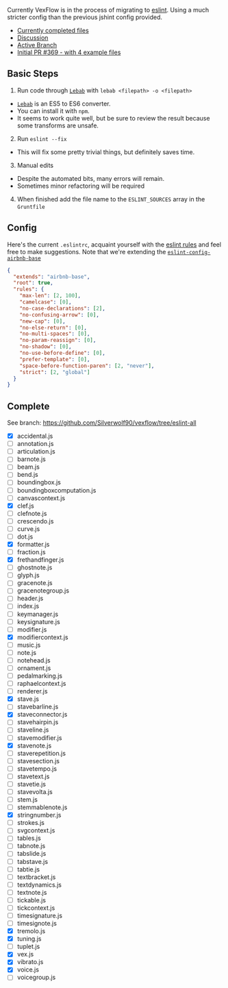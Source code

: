Currently VexFlow is in the process of migrating to [eslint](http://eslint.org/). Using a much stricter config than the previous jshint config provided.

* [Currently completed files](https://github.com/0xfe/vexflow/wiki/Migrating-to-ESLint#complete)
* [Discussion](https://github.com/0xfe/vexflow/issues/361)
* [Active Branch](https://github.com/Silverwolf90/vexflow/tree/eslint-all)
* [Initial PR #369 - with 4 example files](https://github.com/0xfe/vexflow/pull/369)

## Basic Steps

1. Run code through [`Lebab`](https://github.com/mohebifar/lebab) with `lebab <filepath> -o <filepath>`
  - [`Lebab`](https://github.com/mohebifar/lebab) is an ES5 to ES6 converter.
  - You can install it with `npm`. 
  - It seems to work quite well, but be sure to review the result because some transforms are unsafe.

2. Run `eslint --fix` <file>
  - This will fix some pretty trivial things, but definitely saves time.

3. Manual edits
  - Despite the automated bits, many errors will remain.
  - Sometimes minor refactoring will be required

4. When finished add the file name to the `ESLINT_SOURCES` array in the `Gruntfile`

## Config

Here's the current `.eslintrc`, acquaint yourself with the [eslint rules](http://eslint.org/docs/rules/) and feel free to make suggestions. Note that we're extending the [`eslint-config-airbnb-base`](https://www.npmjs.com/package/eslint-config-airbnb-base)

```json
{
  "extends": "airbnb-base",
  "root": true,
  "rules": {
    "max-len": [2, 100],
    "camelcase": [0],
    "no-case-declarations": [2],
    "no-confusing-arrow": [0],
    "new-cap": [0],
    "no-else-return": [0],
    "no-multi-spaces": [0],
    "no-param-reassign": [0],
    "no-shadow": [0],
    "no-use-before-define": [0],
    "prefer-template": [0],
    "space-before-function-paren": [2, "never"],
    "strict": [2, "global"]
  }
}
```

## Complete

See branch: https://github.com/Silverwolf90/vexflow/tree/eslint-all

- [x] accidental.js
- [ ] annotation.js
- [ ] articulation.js
- [ ] barnote.js
- [ ] beam.js
- [ ] bend.js
- [ ] boundingbox.js
- [ ] boundingboxcomputation.js
- [ ] canvascontext.js
- [x] clef.js
- [ ] clefnote.js
- [ ] crescendo.js
- [ ] curve.js
- [ ] dot.js
- [x] formatter.js
- [ ] fraction.js
- [x] frethandfinger.js
- [ ] ghostnote.js
- [ ] glyph.js
- [ ] gracenote.js
- [ ] gracenotegroup.js
- [ ] header.js
- [ ] index.js
- [ ] keymanager.js
- [ ] keysignature.js
- [ ] modifier.js
- [x] modifiercontext.js
- [ ] music.js
- [ ] note.js
- [ ] notehead.js
- [ ] ornament.js
- [ ] pedalmarking.js
- [ ] raphaelcontext.js
- [ ] renderer.js
- [x] stave.js
- [ ] stavebarline.js
- [x] staveconnector.js
- [ ] stavehairpin.js
- [ ] staveline.js
- [ ] stavemodifier.js
- [x] stavenote.js
- [ ] staverepetition.js
- [ ] stavesection.js
- [ ] stavetempo.js
- [ ] stavetext.js
- [ ] stavetie.js
- [ ] stavevolta.js
- [ ] stem.js
- [ ] stemmablenote.js
- [x] stringnumber.js
- [ ] strokes.js
- [ ] svgcontext.js
- [ ] tables.js
- [ ] tabnote.js
- [ ] tabslide.js
- [ ] tabstave.js
- [ ] tabtie.js
- [ ] textbracket.js
- [ ] textdynamics.js
- [ ] textnote.js
- [ ] tickable.js
- [ ] tickcontext.js
- [ ] timesignature.js
- [ ] timesignote.js
- [x] tremolo.js
- [x] tuning.js
- [ ] tuplet.js
- [x] vex.js
- [x] vibrato.js
- [x] voice.js
- [ ] voicegroup.js